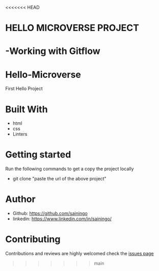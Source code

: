 <<<<<<< HEAD
# HELLO MICROVERSE PROJECT
-Working with Gitflow
=======
# Hello-Microverse
First Hello Project
# Built With
- html
- css
- Linters

# Getting started
Run the following commands to get a copy the project locally
- git clone "paste the url of the above project"

# Author
- Github: https://github.com/sainingo
- linkedin: https://www.linkedin.com/in/sainingo/
# Contributing
Contributions and reviews are highly welcomed
check the [issues page](https://github.com/sainingo/Hello-Microverse/issues)



>>>>>>> main
